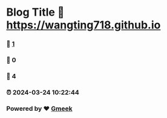 # Blog Title :link: https://wangting718.github.io 
### :page_facing_up: [1](https://wangting718.github.io/tag.html) 
### :speech_balloon: 0 
### :hibiscus: 4 
### :alarm_clock: 2024-03-24 10:22:44 
### Powered by :heart: [Gmeek](https://github.com/Meekdai/Gmeek)
